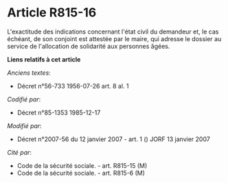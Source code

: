 # Article R815-16

L'exactitude des indications concernant l'état civil du demandeur et, le cas échéant, de son conjoint est attestée par le
maire, qui adresse le dossier au service de l'allocation de solidarité aux personnes âgées.

**Liens relatifs à cet article**

_Anciens textes_:

  - Décret n°56-733 1956-07-26 art. 8 al. 1

_Codifié par_:

  - Décret n°85-1353 1985-12-17

_Modifié par_:

  - Décret n°2007-56 du 12 janvier 2007 - art. 1 () JORF 13 janvier 2007

_Cité par_:

  - Code de la sécurité sociale. - art. R815-15 (M)
  - Code de la sécurité sociale. - art. R815-6 (M)
